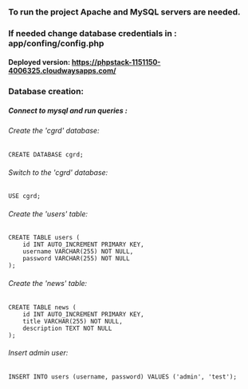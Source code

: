 ### To run the project Apache and MySQL servers are needed.

### If needed change database credentials in : app/confing/config.php

#### Deployed version: https://phpstack-1151150-4006325.cloudwaysapps.com/

### Database creation:

##### Connect to mysql and run queries :

####

###### Create the 'cgrd' database:

####

```
CREATE DATABASE cgrd;
```

###### Switch to the 'cgrd' database:

####

```
USE cgrd;
```

###### Create the 'users' table:

####

```
CREATE TABLE users (
    id INT AUTO_INCREMENT PRIMARY KEY,
    username VARCHAR(255) NOT NULL,
    password VARCHAR(255) NOT NULL
);
```

###### Create the 'news' table:

####

```
CREATE TABLE news (
    id INT AUTO_INCREMENT PRIMARY KEY,
    title VARCHAR(255) NOT NULL,
    description TEXT NOT NULL
);
```

###### Insert admin user:

####

```
INSERT INTO users (username, password) VALUES ('admin', 'test');
```
